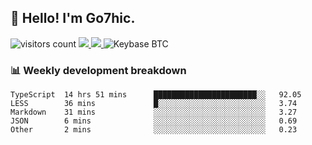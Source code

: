 ## 👋 Hello! I'm Go7hic.

 ![visitors count](https://visitors-by-url-pls-dont-use-this-in-your-repo.vercel.app/Go7hic-github-readme)
 <a href="https://twitter.com/Go7hic">
    <img src="https://img.shields.io/badge/-@Go7hic-1ca0f1?style=flat-square&labelColor=1ca0f1&logo=twitter&logoColor=white&link=https://twitter.com/Go7hic">
   <a/>
   <a href="mailto:gtfx0209@gmail.com">
    <img src="https://img.shields.io/badge/-gtfx0209@gmail.com-c14438?style=flat-square&logo=Gmail&logoColor=white&link=mailto:gtfx0209@gmail.com">
   <a/>
    ![Keybase BTC](https://img.shields.io/keybase/btc/Go7hic)
 <!--
🔭 I’m currently working
🌱 I’m currently learning
💬 Ask me about 
📫 How to reach me: 
⚡ Fun fact: 
-->
 <!--
![My Github Stats](https://github-readme-stats.vercel.app/api?username=Go7hic&show_icons=true&count_private=true)

-->

### 📊 Weekly development breakdown
<!--START_SECTION:waka-->
```text
TypeScript  14 hrs 51 mins      ███████████████████████░░   92.05 
LESS        36 mins             █░░░░░░░░░░░░░░░░░░░░░░░░   3.74 
Markdown    31 mins             ░░░░░░░░░░░░░░░░░░░░░░░░░   3.27 
JSON        6 mins              ░░░░░░░░░░░░░░░░░░░░░░░░░   0.69 
Other       2 mins              ░░░░░░░░░░░░░░░░░░░░░░░░░   0.23
```
<!--END_SECTION:waka-->

